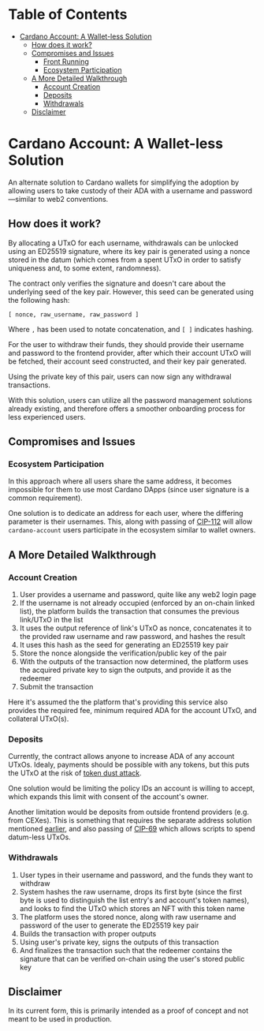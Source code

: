 # Table of Contents

<!-- vim-markdown-toc GFM -->

* [Cardano Account: A Wallet-less Solution](#cardano-account-a-wallet-less-solution)
    * [How does it work?](#how-does-it-work)
    * [Compromises and Issues](#compromises-and-issues)
        * [Front Running](#front-running)
        * [Ecosystem Participation](#ecosystem-participation)
    * [A More Detailed Walkthrough](#a-more-detailed-walkthrough)
        * [Account Creation](#account-creation)
        * [Deposits](#deposits)
        * [Withdrawals](#withdrawals)
    * [Disclaimer](#disclaimer)

<!-- vim-markdown-toc -->

# Cardano Account: A Wallet-less Solution

An alternate solution to Cardano wallets for simplifying the adoption by
allowing users to take custody of their ADA with a username and password—similar
to web2 conventions.

## How does it work?

By allocating a UTxO for each username, withdrawals can be unlocked using an
ED25519 signature, where its key pair is generated using a nonce stored in the
datum (which comes from a spent UTxO in order to satisfy uniqueness and, to some
extent, randomness).

The contract only verifies the signature and doesn't care about the underlying
seed of the key pair. However, this seed can be generated using the following
hash:
```
[ nonce, raw_username, raw_password ]
```

Where `,` has been used to notate concatenation, and `[ ]` indicates hashing.

For the user to withdraw their funds, they should provide their username and
password to the frontend provider, after which their account UTxO will be
fetched, their account seed constructed, and their key pair generated.

Using the private key of this pair, users can now sign any withdrawal
transactions.

With this solution, users can utilize all the password management solutions
already existing, and therefore offers a smoother onboarding process for less
experienced users.

## Compromises and Issues

### Ecosystem Participation

In this approach where all users share the same address, it becomes impossible
for them to use most Cardano DApps (since user signature is a common
requirement).

One solution is to dedicate an address for each user, where the differing
parameter is their usernames. This, along with passing
of [CIP-112](https://github.com/cardano-foundation/CIPs/pull/749) will
allow `cardano-account` users participate in the ecosystem similar to wallet
owners.

## A More Detailed Walkthrough

### Account Creation

1. User provides a username and password, quite like any web2 login page
2. If the username is not already occupied (enforced by an on-chain linked
   list), the platform builds the transaction that consumes the previous
   link/UTxO in the list
3. It uses the output reference of link's UTxO as nonce, concatenates it to the
   provided raw username and raw password, and hashes the result
4. It uses this hash as the seed for generating an ED25519 key pair
5. Store the nonce alongside the verification/public key of the pair
6. With the outputs of the transaction now determined, the platform uses the
   acquired private key to sign the outputs, and provide it as the redeemer
7. Submit the transaction

Here it's assumed the the platform that's providing this service also provides
the required fee, minimum required ADA for the account UTxO, and collateral
UTxO(s).

### Deposits

Currently, the contract allows anyone to increase ADA of any account UTxOs.
Idealy, payments should be possible with any tokens, but this puts the UTxO at
the risk of [token dust attack](https://plutonomicon.github.io/plutonomicon/vulnerabilities#utxo-value-size-spam-aka-token-dust-attack).

One solution would be limiting the policy IDs an account is willing to accept,
which expands this limit with consent of the account's owner.

Another limitation would be deposits from outside frontend providers (e.g.
from CEXes). This is something that requires the separate address solution
mentioned [earlier](#ecosystem-participation), and also passing of [CIP-69](https://github.com/cardano-foundation/CIPs/pull/321) which
allows scripts to spend datum-less UTxOs.

### Withdrawals

1. User types in their username and password, and the funds they want to
   withdraw
2. System hashes the raw username, drops its first byte (since the first byte
   is used to distinguish the list entry's and account's token names), and looks
   to find the UTxO which stores an NFT with this token name
3. The platform uses the stored nonce, along with raw username and password of
   the user to generate the ED25519 key pair
4. Builds the transaction with proper outputs
5. Using user's private key, signs the outputs of this transaction
4. And finalizes the transaction such that the redeemer contains the signature
   that can be verified on-chain using the user's stored public key

## Disclaimer

In its current form, this is primarily intended as a proof of concept and not
meant to be used in production.
